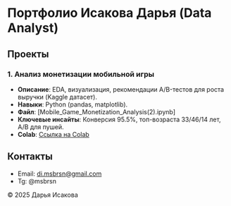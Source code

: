 # Портфолио Исакова Дарья (Data Analyst)

## Проекты
### 1. Анализ монетизации мобильной игры
- **Описание**: EDA, визуализация, рекомендации A/B-тестов для роста выручки (Kaggle датасет).
- **Навыки**: Python (pandas, matplotlib).
- **Файл**: [Mobile_Game_Monetization_Analysis(2).ipynb]
- **Ключевые инсайты**: Конверсия 95.5%, топ-возраста 33/46/14 лет, A/B для пушей.
- **Colab**: [Ссылка на Colab](https://colab.research.google.com/drive/1QvWXR-0b5yqoP8PbRJfwQ581DmH2ODHn?usp=sharing)

## Контакты
- Email: di.msbrsn@gmail.com
- Tg: @msbrsn

© 2025 Дарья Исакова
